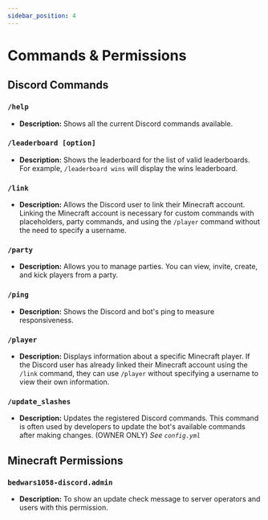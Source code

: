 ```yaml
---
sidebar_position: 4
---
```


# Commands & Permissions

## Discord Commands

### `/help`

- **Description:** Shows all the current Discord commands available.

### `/leaderboard [option]`

- **Description:** Shows the leaderboard for the list of valid leaderboards. For example, `/leaderboard wins` will display the wins leaderboard.

### `/link`

- **Description:** Allows the Discord user to link their Minecraft account. Linking the Minecraft account is necessary for custom commands with placeholders, party commands, and using the `/player` command without the need to specify a username.

### `/party`

- **Description:** Allows you to manage parties. You can view, invite, create, and kick players from a party.

### `/ping`

- **Description:** Shows the Discord and bot's ping to measure responsiveness.

### `/player`

- **Description:** Displays information about a specific Minecraft player. If the Discord user has already linked their Minecraft account using the `/link` command, they can use `/player` without specifying a username to view their own information.

### `/update_slashes`

- **Description:** Updates the registered Discord commands. This command is often used by developers to update the bot's available commands after making changes. (OWNER ONLY) *See `config.yml`*


## Minecraft Permissions
### `bedwars1058-discord.admin`
- **Description:** To show an update check message to server operators and users with this permission.
